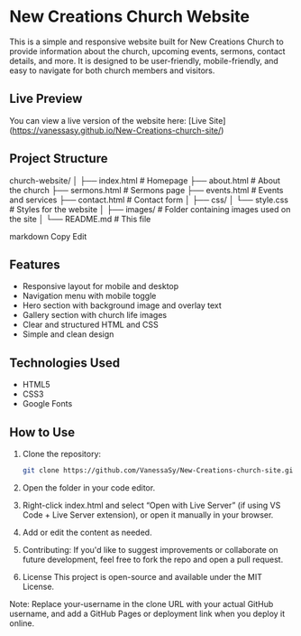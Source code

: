 # New Creations Church Website

This is a simple and responsive website built for New Creations Church to provide information about the church, upcoming events, sermons, contact details, and more. It is designed to be user-friendly, mobile-friendly, and easy to navigate for both church members and visitors.

##  Live Preview

You can view a live version of the website here: [Live Site] (https://vanessasy.github.io/New-Creations-church-site/)

##  Project Structure

church-website/
│
├── index.html # Homepage
├── about.html # About the church
├── sermons.html # Sermons page
├── events.html # Events and services
├── contact.html # Contact form
│
├── css/
│ └── style.css # Styles for the website
│
├── images/ # Folder containing images used on the site
│
└── README.md # This file

markdown
Copy
Edit

##  Features

-  Responsive layout for mobile and desktop
-  Navigation menu with mobile toggle
-  Hero section with background image and overlay text
-  Gallery section with church life images
-  Clear and structured HTML and CSS
-  Simple and clean design


##  Technologies Used

- HTML5
- CSS3
- Google Fonts

##  How to Use
1. Clone the repository:

   ```bash
   git clone https://github.com/VanessaSy/New-Creations-church-site.git
2. Open the folder in your code editor.

3. Right-click index.html and select “Open with Live Server” (if using VS Code + Live Server extension), or open it manually in your browser.

4. Add or edit the content as needed.

5. Contributing:
If you'd like to suggest improvements or collaborate on future development, feel free to fork the repo and open a pull request.

6. License
This project is open-source and available under the MIT License.

Note: Replace your-username in the clone URL with your actual GitHub username, and add a GitHub Pages or deployment link when you deploy it online.


